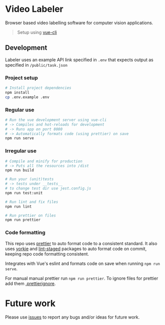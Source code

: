 # Video Labeler

Browser based video labelling software for computer vision applications.

> Setup using [vue-cli](https://cli.vuejs.org/)

## Development

Labeler uses an example API link specified in `.env` that expects output as specified in `/public/task.json`

### Project setup

```bash
# Install project dependencies
npm install
cp .env.example .env
```

### Regular use

```bash
# Run the vue development server using vue-cli
# -> Compiles and hot-reloads for development
# -> Runs app on port 8080
# -> Automatically formats code (using prettier) on save
npm run serve
```

### Irregular use

```bash
# Compile and minify for production
# -> Puts all the resources into /dist
npm run build

# Run your (unit)tests
# -> tests under __tests__
# to change test dir use jest.config.js
npm run test:unit

# Run lint and fix files
npm run lint

# Run prettier on files
npm run prettier
```

### Code formatting

This repo uses [prettier](https://prettier.io/) to auto format code to a consistent standard. It also uses [yorkie](https://www.npmjs.com/package/yorkie)
and [lint-staged](https://www.npmjs.com/package/lint-staged) packages to auto format code on commit, keeping repo code formatting consistent.

Integrates with Vue's eslint and formats code on save when running `npm run serve`.

For manual manual prettier run `npm run prettier`. To ignore files for prettier add them [.prettierignore](/.prettierignore).

# Future work

Please use [issues](/issues) to report any bugs and/or ideas for future work.
